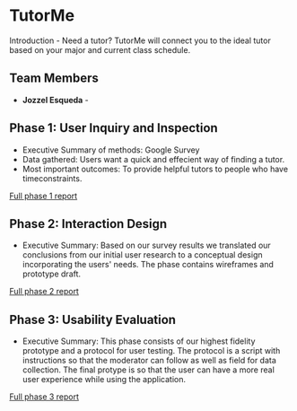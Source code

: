 # TutorMe

Introduction - Need a tutor? TutorMe will connect you to the ideal tutor based on your major and current class schedule. 
## Team Members

* **Jozzel Esqueda** - 


## Phase 1: User Inquiry and Inspection

* Executive Summary of methods: Google Survey
* Data gathered: Users want a quick and effecient way of finding a tutor.
* Most important outcomes: To provide helpful tutors to people who have timeconstraints.

[Full phase 1 report](phase1/)



## Phase 2: Interaction Design

* Executive Summary: Based on our survey results we translated our conclusions from our initial user research to a conceptual design incorporating the users' needs. The phase contains wireframes and prototype draft.

[Full phase 2 report](phase2/)

## Phase 3: Usability Evaluation

* Executive Summary: This phase consists of our highest fidelity prototype and a protocol for user testing. The protocol is a script with instructions so that the moderator can follow as well as field for data collection. The final protype is so that the user can have a more real user experience while using the application.

[Full phase 3 report](phase3/)

